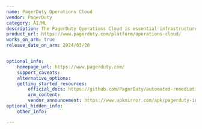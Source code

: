 ```yaml
---
name: PagerDuty Operations Cloud
vendor: PagerDuty
category: AI/ML
description: The PagerDuty Operations Cloud is essential infrastructure for all unplanned, time-sensitive, critical work.
product_url: https://www.pagerduty.com/platform/operations-cloud/
works_on_arm: true
release_date_on_arm: 2024/03/20


optional_info:
    homepage_url: https://www.pagerduty.com/
    support_caveats:
    alternative_options:
    getting_started_resources:
        official_docs: https://github.com/PagerDuty/automated-remediation-docs/blob/master/README.md
        arm_content:
        vendor_announcement: https://www.apkmirror.com/apk/pagerduty-inc/pagerduty/pagerduty-7-62-1-release/pagerduty-7-62-1-android-apk-download/#file
optional_hidden_info:
    other_info:

---
```

